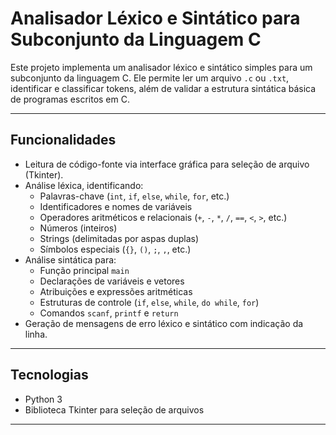 # Analisador Léxico e Sintático para Subconjunto da Linguagem C

Este projeto implementa um analisador léxico e sintático simples para um subconjunto da linguagem C. Ele permite ler um arquivo `.c` ou `.txt`, identificar e classificar tokens, além de validar a estrutura sintática básica de programas escritos em C.

---

## Funcionalidades

- Leitura de código-fonte via interface gráfica para seleção de arquivo (Tkinter).
- Análise léxica, identificando:
  - Palavras-chave (`int`, `if`, `else`, `while`, `for`, etc.)
  - Identificadores e nomes de variáveis
  - Operadores aritméticos e relacionais (`+`, `-`, `*`, `/`, `==`, `<`, `>`, etc.)
  - Números (inteiros)
  - Strings (delimitadas por aspas duplas)
  - Símbolos especiais (`{}`, `()`, `;`, `,`, etc.)
- Análise sintática para:
  - Função principal `main`
  - Declarações de variáveis e vetores
  - Atribuições e expressões aritméticas
  - Estruturas de controle (`if`, `else`, `while`, `do while`, `for`)
  - Comandos `scanf`, `printf` e `return`
- Geração de mensagens de erro léxico e sintático com indicação da linha.

---

## Tecnologias

- Python 3
- Biblioteca Tkinter para seleção de arquivos

---

